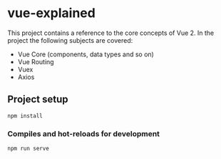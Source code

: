 # vue-explained

This project contains a reference to the core concepts of Vue 2. 
In the project the following subjects are covered: 
- Vue Core (components, data types and so on)
- Vue Routing 
- Vuex
- Axios

## Project setup
```
npm install
```

### Compiles and hot-reloads for development
```
npm run serve
```
